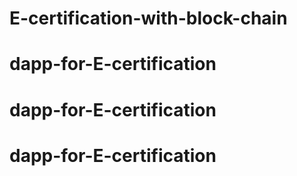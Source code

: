 # E-certification-with-block-chain
# dapp-for-E-certification
# dapp-for-E-certification
# dapp-for-E-certification
